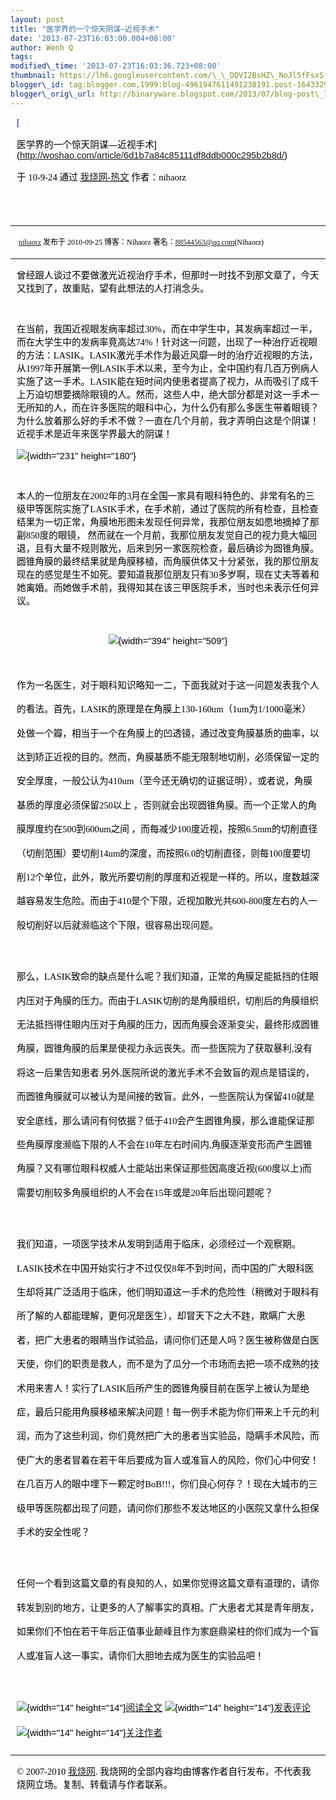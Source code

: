 ```yaml
--- 
layout: post 
title: "医学界的一个惊天阴谋―近视手术" 
date: '2013-07-23T16:03:00.004+08:00' 
author: Wenh Q
tags:
modified\_time: '2013-07-23T16:03:36.723+08:00' 
thumbnail: https://lh6.googleusercontent.com/\_\_DDVI2BsHZ\_NoJl5fFsxSfrJmcdHRgWIQCsSfhK3-A9neRbFMiuh7-g14lhhQARvpTcs3cG42jOeOjFbzWRWwqNFJVbJvY7WvL\_sIWs-Ez4lPZT\_do=s72-c
blogger\_id: tag:blogger.com,1999:blog-4961947611491238191.post-1643329588509729246
blogger\_orig\_url: http://binaryware.blogspot.com/2013/07/blog-post\_7334.html
---
```

<div
style="color: black; direction: ltr; font-family: &quot;Arial&quot;; font-size: 11pt; margin-bottom: 0; margin-left: 7.5pt; margin-right: 7.5pt; margin-top: 0; padding: 0;">

<span
style="color: #0000ee; font-family: &quot;Verdana&quot;; text-decoration: underline;">[

医学界的一个惊天阴谋—近视手术](http://woshao.com/article/6d1b7a84c85111df8ddb000c295b2b8d/)</span>

</div>

<div
style="color: black; direction: ltr; font-family: &quot;Arial&quot;; font-size: 11pt; margin-bottom: 0; margin-left: 7.5pt; margin-right: 7.5pt; margin-top: 0; padding-bottom: 8pt; padding-left: 0; padding-right: 0; padding-top: 0;">

<span style="font-family: &quot;Verdana&quot;;">于 10-9-24 通过
</span><span
style="color: #0000ee; font-family: &quot;Verdana&quot;; text-decoration: underline;">[我烧网-热文](http://woshao.com/hot/)</span><span
style="font-family: &quot;Verdana&quot;;"> 作者：nihaorz</span>

</div>

<div
style="color: black; direction: ltr; font-family: &quot;Arial&quot;; font-size: 11pt; height: 11pt; margin-bottom: 0; margin-left: 7.5pt; margin-right: 7.5pt; margin-top: 0; padding: 0;">

<span style="font-family: &quot;Verdana&quot;;"></span>

</div>

------------------------------------------------------------------------

<div
style="color: black; direction: ltr; font-family: &quot;Arial&quot;; font-size: 11pt; line-height: 1.8333333333333333; margin-bottom: 0; margin-left: 7.5pt; margin-right: 7.5pt; margin-top: 0; padding: 0;">

<span
style="font-family: &quot;Verdana&quot;; font-size: 9pt;"> </span><span
style="color: #0000ee; font-family: &quot;Verdana&quot;; font-size: 9pt; text-decoration: underline;">[nihaorz](http://woshao.com/nihaorz/)</span><span
style="font-family: &quot;Verdana&quot;; font-size: 9pt;"> 发布于
2010-09-25 博客：Nihaorz 署名：</span><span
style="color: #0000ee; font-family: &quot;Verdana&quot;; font-size: 9pt; text-decoration: underline;"><88544563@qq.com></span><span
style="font-family: &quot;Verdana&quot;; font-size: 9pt;">(Nihaorz)</span>

</div>

------------------------------------------------------------------------

<div
style="color: black; direction: ltr; font-family: &quot;Arial&quot;; font-size: 11pt; margin-bottom: 0; margin-left: 7.5pt; margin-right: 7.5pt; margin-top: 0; padding: 0;">

<span
style="font-family: &quot;Verdana&quot;;">曾经跟人谈过不要做激光近视治疗手术，但那时一时找不到那文章了，今天又找到了，故重贴，望有此想法的人打消念头。</span>

</div>

<div
style="color: black; direction: ltr; font-family: &quot;Arial&quot;; font-size: 11pt; height: 11pt; margin-bottom: 0; margin-left: 7.5pt; margin-right: 7.5pt; margin-top: 0; padding: 0;">

<span style="font-family: &quot;Verdana&quot;;"></span>

</div>

<div
style="color: black; direction: ltr; font-family: &quot;Arial&quot;; font-size: 11pt; margin-bottom: 0; margin-left: 7.5pt; margin-right: 7.5pt; margin-top: 0; padding: 0;">

<span
style="font-family: &quot;Verdana&quot;;">在当前，我国近视眼发病率超过30%，而在中学生中，其发病率超过一半，而在大学生中的发病率竟高达74%！针对这一问题，出现了一种治疗近视眼的方法：LASIK。LASIK激光手术作为最近风靡一时的治疗近视眼的方法，从1997年开展第一例LASIK手术以来，至今为止，全中国约有几百万例病人实施了这一手术。LASIK能在短时间内使患者提高了视力，从而吸引了成千上万迫切想要摘除眼镜的人。然而，这些人中，绝大部分都是对这一手术一无所知的人，而在许多医院的眼科中心，为什么仍有那么多医生带着眼镜？为什么放着那么好的手术不做？一直在几个月前，我才弄明白这是个阴谋！近视手术是近年来医学界最大的阴谋！</span>

</div>

<div
style="color: black; direction: ltr; font-family: &quot;Arial&quot;; font-size: 11pt; margin-bottom: 0; margin-left: 7.5pt; margin-right: 7.5pt; margin-top: 0; padding: 0;">

![](https://lh6.googleusercontent.com/__DDVI2BsHZ_NoJl5fFsxSfrJmcdHRgWIQCsSfhK3-A9neRbFMiuh7-g14lhhQARvpTcs3cG42jOeOjFbzWRWwqNFJVbJvY7WvL_sIWs-Ez4lPZT_do){width="231"
height="180"}

</div>

<div
style="color: black; direction: ltr; font-family: &quot;Arial&quot;; font-size: 11pt; height: 11pt; margin-bottom: 0; margin-left: 7.5pt; margin-right: 7.5pt; margin-top: 0; padding: 0;">

<span style="font-family: &quot;Verdana&quot;;"></span>

</div>

<div
style="color: black; direction: ltr; font-family: &quot;Arial&quot;; font-size: 11pt; margin-bottom: 0; margin-left: 7.5pt; margin-right: 7.5pt; margin-top: 0; padding: 0;">

<span
style="font-family: &quot;Verdana&quot;;">本人的一位朋友在2002年的3月在全国一家具有眼科特色的、非常有名的三级甲等医院实施了LASIK手术，在手术前，通过了医院的所有检查，且检查结果为一切正常，角膜地形图未发现任何异常，我那位朋友如愿地摘掉了那副850度的眼镜，
然而就在一个月前，我那位朋友发觉自己的视力竟大幅回退，且有大量不规则散光，后来到另一家医院检查，最后确诊为圆锥角膜。圆锥角膜的最终结果就是角膜移植，而角膜供体又十分紧张，我的那位朋友现在的感觉是生不如死。要知道我那位朋友只有30多岁啊，现在丈夫等着和她离婚。而她做手术前，我得知其在该三甲医院手术，当时也未表示任何异议。</span>

</div>

<div
style="color: black; direction: ltr; font-family: &quot;Arial&quot;; font-size: 11pt; height: 11pt; margin-bottom: 0; margin-left: 7.5pt; margin-right: 7.5pt; margin-top: 0; padding: 0;">

<span style="font-family: &quot;Verdana&quot;;"></span>

</div>

<div
style="color: black; direction: ltr; font-family: &quot;Arial&quot;; font-size: 11pt; margin-bottom: 0; margin-left: 7.5pt; margin-right: 7.5pt; margin-top: 0; padding: 0; text-align: center;">

![](https://lh4.googleusercontent.com/iSScT4S4GiFw1RIGNYikVchwxs-OW1WfJJaERQu3qPA5X3bkJ4eebCedgS4FpYnFW1PekMZObhD83fmqF6x3Rn1n7ODtFNUO1Y-R-bPIPLFj5EOE1ik){width="394"
height="509"}

</div>

<div
style="color: black; direction: ltr; font-family: &quot;Arial&quot;; font-size: 11pt; height: 11pt; line-height: 2.618181748823686; margin-bottom: 0; margin-left: 7.5pt; margin-right: 7.5pt; margin-top: 0; padding: 0;">

<span style="font-family: &quot;Verdana&quot;;"></span>

</div>

<div
style="color: black; direction: ltr; font-family: &quot;Arial&quot;; font-size: 11pt; line-height: 2.618181748823686; margin-bottom: 0; margin-left: 7.5pt; margin-right: 7.5pt; margin-top: 0; padding: 0;">

<span
style="font-family: &quot;Verdana&quot;;">作为一名医生，对于眼科知识略知一二，下面我就对于这一问题发表我个人的看法。首先，LASIK的原理是在角膜上130-160um（1um为1/1000毫米）处做一个瓣，相当于一个在角膜上的凹透镜，通过改变角膜基质的曲率，以达到矫正近视的目的。然而，角膜基质不能无限制地切削，必须保留一定的安全厚度，一般公认为410um（至今还无确切的证据证明），或者说，角膜基质的厚度必须保留250以上
，否则就会出现圆锥角膜。而一个正常人的角膜厚度约在500到600um之间
，而每减少100度近视，按照6.5mm的切削直径（切削范围）要切削14um的深度，而按照6.0的切削直径，则每100度要切削12个单位，此外，散光所要切削的厚度和近视是一样的。所以，度数越深越容易发生危险。而由于410是个下限，近视加散光共600-800度左右的人一般切削好以后就濒临这个下限，很容易出现问题。</span>

</div>

<div
style="color: black; direction: ltr; font-family: &quot;Arial&quot;; font-size: 11pt; height: 11pt; line-height: 2.618181748823686; margin-bottom: 0; margin-left: 7.5pt; margin-right: 7.5pt; margin-top: 0; padding: 0;">

<span style="font-family: &quot;Verdana&quot;;"></span>

</div>

<div
style="color: black; direction: ltr; font-family: &quot;Arial&quot;; font-size: 11pt; line-height: 2.618181748823686; margin-bottom: 0; margin-left: 7.5pt; margin-right: 7.5pt; margin-top: 0; padding: 0;">

<span
style="font-family: &quot;Verdana&quot;;">那么，LASIK致命的缺点是什么呢？我们知道，正常的角膜足能抵挡的住眼内压对于角膜的压力。而由于LASIK切削的是角膜组织，切削后的角膜组织无法抵挡得住眼内压对于角膜的压力，因而角膜会逐渐变尖，最终形成圆锥角膜，圆锥角膜的后果是使视力永远丧失。而一些医院为了获取暴利,没有将这一后果告知患者.另外,医院所说的激光手术不会致盲的观点是错误的，而圆锥角膜就可以被认为是间接的致盲。此外，一些医院认为保留410就是安全底线，那么请问有何依据？低于410会产生圆锥角膜，那么谁能保证那些角膜厚度濒临下限的人不会在10年左右时间内,角膜逐渐变形而产生圆锥角膜？又有哪位眼科权威人士能站出来保证那些因高度近视(600度以上)而需要切削较多角膜组织的人不会在15年或是20年后出现问题呢？</span>

</div>

<div
style="color: black; direction: ltr; font-family: &quot;Arial&quot;; font-size: 11pt; height: 11pt; line-height: 2.618181748823686; margin-bottom: 0; margin-left: 7.5pt; margin-right: 7.5pt; margin-top: 0; padding: 0;">

<span style="font-family: &quot;Verdana&quot;;"></span>

</div>

<div
style="color: black; direction: ltr; font-family: &quot;Arial&quot;; font-size: 11pt; line-height: 2.618181748823686; margin-bottom: 0; margin-left: 7.5pt; margin-right: 7.5pt; margin-top: 0; padding: 0;">

<span
style="font-family: &quot;Verdana&quot;;">我们知道，一项医学技术从发明到适用于临床，必须经过一个观察期。LASIK技术在中国开始实行才不过仅仅8年不到时间，而中国的广大眼科医生却将其广泛适用于临床，他们明知道这一手术的危险性（稍微对于眼科有所了解的人都能理解，更何况是医生），却冒天下之大不韪，欺瞒广大患者，把广大患者的眼睛当作试验品，请问你们还是人吗？医生被称做是白医天使，你们的职责是救人，而不是为了瓜分一个市场而去把一项不成熟的技术用来害人！实行了LASIK后所产生的圆锥角膜目前在医学上被认为是绝症，最后只能用角膜移植来解决问题！每一例手术能为你们带来上千元的利润，而为了这些利润，你们竟然把广大的患者当实验品，隐瞒手术风险，而使广大的患者冒着在若干年后要成为盲人或准盲人的风险，你们心中何安！在几百万人的眼中埋下一颗定时BoB!!!，你们良心何存？！现在大城市的三级甲等医院都出现了问题，请问你们那些不发达地区的小医院又拿什么担保手术的安全性呢？</span>

</div>

<div
style="color: black; direction: ltr; font-family: &quot;Arial&quot;; font-size: 11pt; height: 11pt; line-height: 2.618181748823686; margin-bottom: 0; margin-left: 7.5pt; margin-right: 7.5pt; margin-top: 0; padding: 0;">

<span style="font-family: &quot;Verdana&quot;;"></span>

</div>

<div
style="color: black; direction: ltr; font-family: &quot;Arial&quot;; font-size: 11pt; line-height: 2.618181748823686; margin-bottom: 0; margin-left: 7.5pt; margin-right: 7.5pt; margin-top: 0; padding: 0;">

<span
style="font-family: &quot;Verdana&quot;;">任何一个看到这篇文章的有良知的人，如果你觉得这篇文章有道理的，请你转发到别的地方，让更多的人了解事实的真相。广大患者尤其是青年朋友，如果你们不怕在若干年后正值事业颠峰且作为家庭鼎梁柱的你们成为一个盲人或准盲人这一事实，请你们大胆地去成为医生的实验品吧！</span>

</div>

<div
style="color: black; direction: ltr; font-family: &quot;Arial&quot;; font-size: 11pt; height: 11pt; line-height: 2.618181748823686; margin-bottom: 0; margin-left: 7.5pt; margin-right: 7.5pt; margin-top: 0; padding: 0;">

<span style="font-family: &quot;Verdana&quot;;"></span>

</div>

<div
style="color: black; direction: ltr; font-family: &quot;Arial&quot;; font-size: 11pt; line-height: 2.727272727272727; margin-bottom: 0; margin-left: 7.5pt; margin-right: 7.5pt; margin-top: 0; padding: 0;">

![](https://lh3.googleusercontent.com/_lSYCb2tOkUi0MffsaLdQgYh_V5jWmiChDiwOeKlsJAi8HhjTHIcxWPRKj9cdb-j2UkIQoXSX9U0_qp3OFUzglvELiYlg2R0BqK-jOpFLJBHWPWHisQ){width="14"
height="14"}<span
style="color: #0000ee; font-family: &quot;Verdana&quot;; text-decoration: underline;">[阅读全文](http://woshao.com/article/6d1b7a84c85111df8ddb000c295b2b8d/)</span><span
style="font-family: &quot;Verdana&quot;;"> </span>![](https://lh3.googleusercontent.com/_lSYCb2tOkUi0MffsaLdQgYh_V5jWmiChDiwOeKlsJAi8HhjTHIcxWPRKj9cdb-j2UkIQoXSX9U0_qp3OFUzglvELiYlg2R0BqK-jOpFLJBHWPWHisQ){width="14"
height="14"}<span
style="color: #0000ee; font-family: &quot;Verdana&quot;; text-decoration: underline;">[发表评论](http://woshao.com/article/6d1b7a84c85111df8ddb000c295b2b8d/#Comments)</span><span
style="font-family: &quot;Verdana&quot;;"> </span>![](https://lh3.googleusercontent.com/_lSYCb2tOkUi0MffsaLdQgYh_V5jWmiChDiwOeKlsJAi8HhjTHIcxWPRKj9cdb-j2UkIQoXSX9U0_qp3OFUzglvELiYlg2R0BqK-jOpFLJBHWPWHisQ){width="14"
height="14"}<span
style="color: #0000ee; font-family: &quot;Verdana&quot;; text-decoration: underline;">[关注作者](http://woshao.com/nihaorz/)</span>

</div>

------------------------------------------------------------------------

<div
style="color: black; direction: ltr; font-family: &quot;Arial&quot;; font-size: 11pt; margin-bottom: 0; margin-left: 7.5pt; margin-right: 7.5pt; margin-top: 0; padding: 0;">

<span style="font-family: &quot;Verdana&quot;;">© 2007-2010 </span><span
style="color: #0000ee; font-family: &quot;Verdana&quot;; text-decoration: underline;">[我烧网](http://woshao.com/)</span><span
style="font-family: &quot;Verdana&quot;;">.
我烧网的全部内容均由博客作者自行发布，不代表我烧网立场。复制、转载请与作者联系。</span>

</div>
